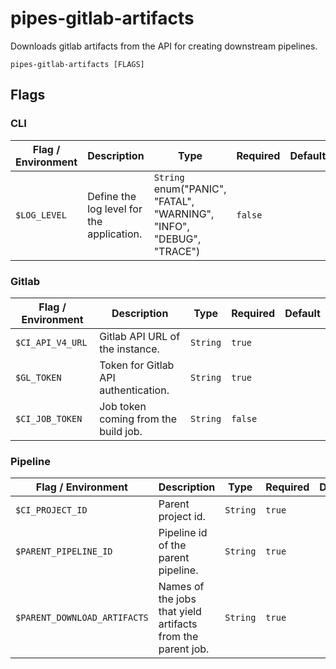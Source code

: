 # pipes-gitlab-artifacts

Downloads gitlab artifacts from the API for creating downstream pipelines.

`pipes-gitlab-artifacts [FLAGS]`

## Flags

### CLI

| Flag / Environment |  Description   |  Type    | Required | Default |
|---------------- | --------------- | --------------- |  --------------- |  --------------- |
| `$LOG_LEVEL` | Define the log level for the application.  | `String`<br/>enum(&#34;PANIC&#34;, &#34;FATAL&#34;, &#34;WARNING&#34;, &#34;INFO&#34;, &#34;DEBUG&#34;, &#34;TRACE&#34;) | `false` |  |

### Gitlab

| Flag / Environment |  Description   |  Type    | Required | Default |
|---------------- | --------------- | --------------- |  --------------- |  --------------- |
| `$CI_API_V4_URL` | Gitlab API URL of the instance. | `String` | `true` |  |
| `$GL_TOKEN` | Token for Gitlab API authentication. | `String` | `true` |  |
| `$CI_JOB_TOKEN` | Job token coming from the build job. | `String` | `false` |  |

### Pipeline

| Flag / Environment |  Description   |  Type    | Required | Default |
|---------------- | --------------- | --------------- |  --------------- |  --------------- |
| `$CI_PROJECT_ID` | Parent project id. | `String` | `true` |  |
| `$PARENT_PIPELINE_ID` | Pipeline id of the parent pipeline. | `String` | `true` |  |
| `$PARENT_DOWNLOAD_ARTIFACTS` | Names of the jobs that yield artifacts from the parent job. | `String` | `true` |  |
